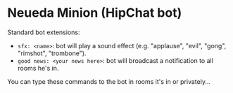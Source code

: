 # Neueda Minion (HipChat bot)

Standard bot extensions:

* `sfx: <name>`: bot will play a sound effect (e.g. "applause", "evil", "gong", "rimshot", "trombone").
* `good news: <your news here>`: bot will broadcast a notification to all rooms he's in.

You can type these commands to the bot in rooms it's in or privately...
